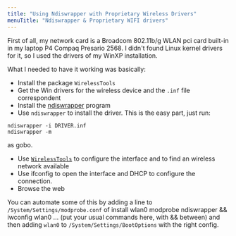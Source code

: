 ```yaml
---
title: "Using Ndiswrapper with Proprietary Wireless Drivers"
menuTitle: "Ndiswrapper & Proprietary WIFI drivers"
---
```


First of all, my network card is a Broadcom 802.11b/g WLAN pci card built-in in
my laptop P4 Compaq Presario 2568. I didn't found Linux kernel drivers for it,
so I used the drivers of my WinXP installation.

What I needed to have it working was basically:

-   Install the package `WirelessTools`
-   Get the Win drivers for the wireless device and the `.inf` file
    correspondent
-   Install the [ndiswrapper](http://ndiswrapper.sourceforge.net/) program
-   Use `ndiswrapper` to install the driver. This is the easy part, just run:

```fish
ndiswrapper -i DRIVER.inf
ndiswrapper -m
```

as gobo.

-   Use [`WirelessTools`](/Commands/WirelessTools) to configure the interface
    and to find an wireless network available
-   Use ifconfig to open the interface and DHCP to configure the connection.
-   Browse the web

You can automate some of this by adding a line to
`/System/Settings/modprobe.conf` of install wlan0 modprobe ndiswrapper &&
iwconfig wlan0 ... (put your usual commands here, with && between) and then
adding `wlan0` to `/System/Settings/BootOptions` with the right config.
